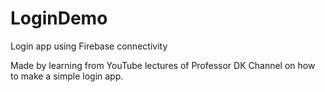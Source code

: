 # LoginDemo

Login app using Firebase connectivity

Made by learning from YouTube lectures of Professor DK Channel on how to make a simple login app.
